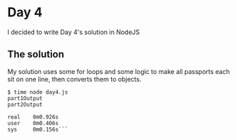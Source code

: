 # Day 4

I decided to write Day 4's solution in NodeJS

## The solution
My solution uses some for loops and some logic to make all passports each sit on one line, then converts them to objects.

```
$ time node day4.js
part1Output
part2Output

real    0m0.926s
user    0m0.406s
sys     0m0.156s```